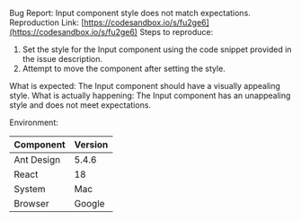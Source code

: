 Bug Report: Input component style does not match expectations.
Reproduction Link: [https://codesandbox.io/s/fu2ge6](https://codesandbox.io/s/fu2ge6)
Steps to reproduce:

1. Set the style for the Input component using the code snippet provided in the issue description.
2. Attempt to move the component after setting the style.

What is expected: The Input component should have a visually appealing style.
What is actually happening: The Input component has an unappealing style and does not meet expectations.

Environment:

| Component  | Version |
| ---------- | ------- |
| Ant Design | 5.4.6   |
| React      | 18      |
| System     | Mac     |
| Browser    | Google  |

<!-- generated by ant-design-issue-helper. DO NOT REMOVE -->
